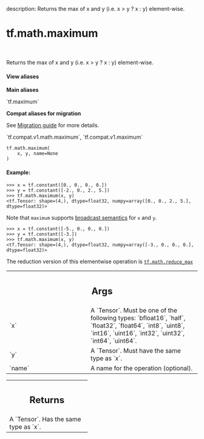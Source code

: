 description: Returns the max of x and y (i.e. x > y ? x : y) element-wise.

<div itemscope itemtype="http://developers.google.com/ReferenceObject">
<meta itemprop="name" content="tf.math.maximum" />
<meta itemprop="path" content="Stable" />
</div>

# tf.math.maximum

<!-- Insert buttons and diff -->

<table class="tfo-notebook-buttons tfo-api nocontent" align="left">

</table>



Returns the max of x and y (i.e. x > y ? x : y) element-wise.

<section class="expandable">
  <h4 class="showalways">View aliases</h4>
  <p>
<b>Main aliases</b>
<p>`tf.maximum`</p>

<b>Compat aliases for migration</b>
<p>See
<a href="https://www.tensorflow.org/guide/migrate">Migration guide</a> for
more details.</p>
<p>`tf.compat.v1.math.maximum`, `tf.compat.v1.maximum`</p>
</p>
</section>

<pre class="devsite-click-to-copy prettyprint lang-py tfo-signature-link">
<code>tf.math.maximum(
    x, y, name=None
)
</code></pre>



<!-- Placeholder for "Used in" -->


#### Example:



```
>>> x = tf.constant([0., 0., 0., 0.])
>>> y = tf.constant([-2., 0., 2., 5.])
>>> tf.math.maximum(x, y)
<tf.Tensor: shape=(4,), dtype=float32, numpy=array([0., 0., 2., 5.], dtype=float32)>
```

Note that `maximum` supports [broadcast semantics](http://docs.scipy.org/doc/numpy/user/basics.broadcasting.html) for `x` and `y`.

```
>>> x = tf.constant([-5., 0., 0., 0.])
>>> y = tf.constant([-3.])
>>> tf.math.maximum(x, y)
<tf.Tensor: shape=(4,), dtype=float32, numpy=array([-3., 0., 0., 0.], dtype=float32)>
```

The reduction version of this elementwise operation is <a href="../../tf/math/reduce_max.md"><code>tf.math.reduce_max</code></a>

<!-- Tabular view -->
 <table class="responsive fixed orange">
<colgroup><col width="214px"><col></colgroup>
<tr><th colspan="2"><h2 class="add-link">Args</h2></th></tr>

<tr>
<td>
`x`
</td>
<td>
A `Tensor`. Must be one of the following types: `bfloat16`, `half`, `float32`, `float64`, `int8`, `uint8`, `int16`, `uint16`, `int32`, `uint32`, `int64`, `uint64`.
</td>
</tr><tr>
<td>
`y`
</td>
<td>
A `Tensor`. Must have the same type as `x`.
</td>
</tr><tr>
<td>
`name`
</td>
<td>
A name for the operation (optional).
</td>
</tr>
</table>



<!-- Tabular view -->
 <table class="responsive fixed orange">
<colgroup><col width="214px"><col></colgroup>
<tr><th colspan="2"><h2 class="add-link">Returns</h2></th></tr>
<tr class="alt">
<td colspan="2">
A `Tensor`. Has the same type as `x`.
</td>
</tr>

</table>

